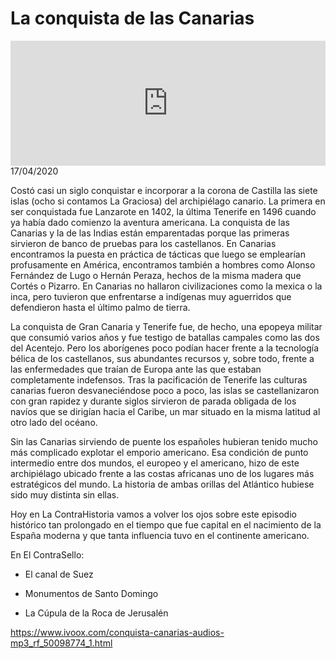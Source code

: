 # La conquista de las Canarias
<iframe id='audio_88903085' frameborder='0' allowfullscreen='' scrolling='no' height='200' style='width:100%;' src='https://www.ivoox.com/player_ej_50098774_6_1.html' loading='lazy'></iframe>17/04/2020

Costó casi un siglo conquistar e incorporar a la corona de Castilla las siete islas (ocho si contamos La Graciosa) del archipiélago canario. La primera en ser conquistada fue Lanzarote en 1402, la última Tenerife en 1496 cuando ya había dado comienzo la aventura americana. La conquista de las Canarias y la de las Indias están emparentadas porque las primeras sirvieron de banco de pruebas para los castellanos. En Canarias encontramos la puesta en práctica de tácticas que luego se emplearían profusamente en América, encontramos también a hombres como Alonso Fernández de Lugo o Hernán Peraza, hechos de la misma madera que Cortés o Pizarro. En Canarias no hallaron civilizaciones como la mexica o la inca, pero tuvieron que enfrentarse a indígenas muy aguerridos que defendieron hasta el último palmo de tierra.  

 La conquista de Gran Canaria y Tenerife fue, de hecho, una epopeya militar que consumió varios años y fue testigo de batallas campales como las dos del Acentejo. Pero los aborígenes poco podían hacer frente a la tecnología bélica de los castellanos, sus abundantes recursos y, sobre todo, frente a las enfermedades que traían de Europa ante las que estaban completamente indefensos. Tras la pacificación de Tenerife las culturas canarias fueron desvaneciéndose poco a poco, las islas se castellanizaron con gran rapidez y durante siglos sirvieron de parada obligada de los navíos que se dirigían hacia el Caribe, un mar situado en la misma latitud al otro lado del océano.  

 Sin las Canarias sirviendo de puente los españoles hubieran tenido mucho más complicado explotar el emporio americano. Esa condición de punto intermedio entre dos mundos, el europeo y el americano, hizo de este archipiélago ubicado frente a las costas africanas uno de los lugares más estratégicos del mundo. La historia de ambas orillas del Atlántico hubiese sido muy distinta sin ellas.  

 Hoy en La ContraHistoria vamos a volver los ojos sobre este episodio histórico tan prolongado en el tiempo que fue capital en el nacimiento de la España moderna y que tanta influencia tuvo en el continente americano. 

 En El ContraSello:

 - El canal de Suez

 - Monumentos de Santo Domingo

 - La Cúpula de la Roca de Jerusalén 

 

https://www.ivoox.com/conquista-canarias-audios-mp3_rf_50098774_1.html
